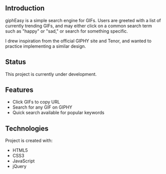 ## Introduction

giphEasy is a simple search engine for GIFs.
Users are greeted with a list of currently trending GIFs,
and may either click on a common search term such as "happy" or "sad," or search for something specific.

I drew inspiration from the official GIPHY site and Tenor, and wanted to practice implementing a similar design.

## Status

This project is currently under development.

## Features

- Click GIFs to copy URL
- Search for any GIF on GIPHY
- Quick search available for popular keywords

## Technologies

Project is created with:

- HTML5
- CSS3
- JavaScript
- jQuery
